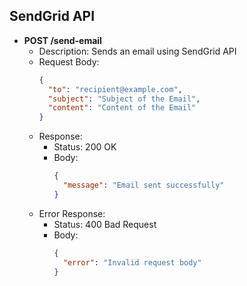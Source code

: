 ## SendGrid API

- **POST /send-email**
  - Description: Sends an email using SendGrid API
  - Request Body: 
    ```json
    {
      "to": "recipient@example.com",
      "subject": "Subject of the Email",
      "content": "Content of the Email"
    }
    ```
  - Response:
    - Status: 200 OK
    - Body: 
      ```json
      {
        "message": "Email sent successfully"
      }
      ```
  - Error Response:
    - Status: 400 Bad Request
    - Body:
      ```json
      {
        "error": "Invalid request body"
      }
      ```
      
